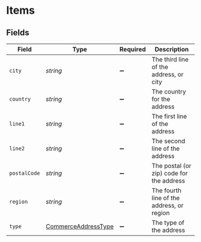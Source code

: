 # Items


## Fields

| Field                                                             | Type                                                              | Required                                                          | Description                                                       |
| ----------------------------------------------------------------- | ----------------------------------------------------------------- | ----------------------------------------------------------------- | ----------------------------------------------------------------- |
| `city`                                                            | *string*                                                          | :heavy_minus_sign:                                                | The third line of the address, or city                            |
| `country`                                                         | *string*                                                          | :heavy_minus_sign:                                                | The country for the address                                       |
| `line1`                                                           | *string*                                                          | :heavy_minus_sign:                                                | The first line of the address                                     |
| `line2`                                                           | *string*                                                          | :heavy_minus_sign:                                                | The second line of the address                                    |
| `postalCode`                                                      | *string*                                                          | :heavy_minus_sign:                                                | The postal (or zip) code for the address                          |
| `region`                                                          | *string*                                                          | :heavy_minus_sign:                                                | The fourth line of the address, or region                         |
| `type`                                                            | [CommerceAddressType](../../models/shared/commerceaddresstype.md) | :heavy_minus_sign:                                                | The type of the address                                           |